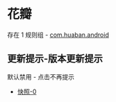 # 花瓣

存在 1 规则组 - [com.huaban.android](/src/apps/com.huaban.android.ts)

## 更新提示-版本更新提示

默认禁用 - 点击不再提示

- [快照-0](https://i.gkd.li/i/13832253)
